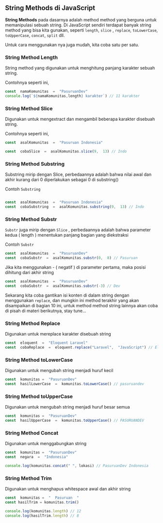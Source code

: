 
##  String Methods di JavaScript

**String Methods** pada dasarnya adalah method method yang berguna untuk memanipulasi sebuah string. Di JavaScript sendiri terdapat banyak string method yang bisa kita gunakan, seperti `length`, `slice` , `replace`, `toLowerCase`, `toUpperCase`, `concat`, `split` dll.

Untuk cara menggunakan nya juga mudah, kita coba satu per satu.

### String Method Length
String method yang digunakan untuk menghitung panjang karakter sebuah string.

Contohnya seperti ini,
```js
const  namaKomunitas  =  "PasuruanDev"
console.log(`${namaKomunitas,length} karakter`) // 11 karakter
```


### String Method Slice
Digunakan untuk mengextract dan mengambil beberapa karakter disebuah string.

Contohnya seperti ini,
```js
const  asalKomunitas  =  "Pasuruan Indonesia"

const  cobaSlice  =  asalKomunitas.slice(9,  13) // Indo

```

  
### String Method Substring
Substring mirip dengan Slice, perbedaannya adalah bahwa nilai awal dan akhir kurang dari 0 diperlakukan sebagai 0 di substring()

Contoh `Substring`

```js

const  asalKomunitas  =  "Pasuruan Indonesia"
const  cobaSubstring  =  asalKomunitas.substring(9,  13) // Indo

```


### String Method Substr
`Substr` juga mirip dengan `Slice` , perbedaannya adalah bahwa parameter kedua ( length ) menentukan panjang bagian yang diekstraksi

Contoh `Substr`

```js
const  asalKomunitas  =  "PasuruanDev"
const  cobaSubstr  =  asalKomunitas.substr(0,  8) // Pasuruan
```
Jika kita menggunakan - ( negatif ) di parameter pertama, maka posisi dihitung dari akhir string
```js
const  asalKomunitas  =  "PasuruanDev"
const  cobaSubstr  =  asalKomunitas.substr(-3) // Dev
```
Sekarang kita coba gantikan isi konten di dalam string dengan menggunakan `replace`, dan mungkin ini method terakhir yang akan disampaikan di bagian 10 ini, untuk method method string lainnya akan coba di pisah di materi berikutnya, stay tune...

### String Method Replace
Digunakan untuk mereplace karakter disebuah string
```js
const  eloquent  =  "Eloquent Laravel"
const  cobaReplace  =  eloquent.replace("Laravel",  "JavaScript") // Eloquent JavaScript

```

### String Method toLowerCase
Digunakan untuk mengubah string menjadi huruf kecil
```js
const  komunitas =  "PasuruanDev"
const  hasilLowerCase  =  komunitas.toLowerCase() // pasuruandev
```

### String Method toUpperCase
Digunakan untuk mengubah string menjadi huruf besar semua
```js
const  komunitas =  "PasuruanDev"
const  hasilUpperCase  =  komunitas.toUpperCase() // PASURUANDEV
```

### String Method Concat
Digunakan untuk menggabungkan string
```js
const  komunitas =  "PasuruanDev"
const  negara  =  "Indonesia"

console.log(komunitas.concat(" ", lokasi) // PasuruanDev Indonesia
```

### String Method Trim
Digunakan untuk menghapus whitespace awal dan akhir string
```js
const  komunitas =  "  Pasuruan  "
const hasilTrim = komunitas.trim()

console.log(komunitas.length) // 12
console.log(hasilTrim.length) // 8
```